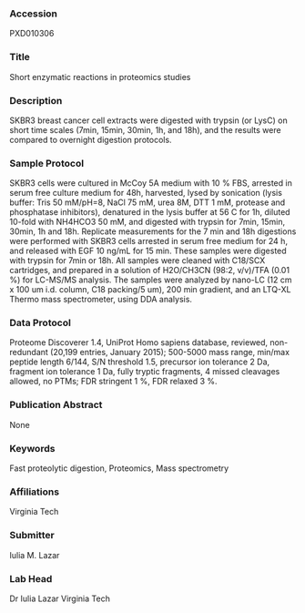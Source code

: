 ### Accession
PXD010306

### Title
Short enzymatic reactions in proteomics studies

### Description
SKBR3 breast cancer cell extracts were digested with trypsin (or LysC) on short time scales (7min, 15min, 30min, 1h, and 18h), and the results were compared to overnight digestion protocols.

### Sample Protocol
SKBR3 cells were cultured in McCoy 5A medium with 10 % FBS, arrested in serum free culture medium for 48h, harvested, lysed by sonication (lysis buffer: Tris 50 mM/pH=8, NaCl 75 mM, urea 8M, DTT 1 mM, protease and phosphatase inhibitors), denatured in the lysis buffer at 56 C for 1h, diluted 10-fold with NH4HCO3 50 mM, and digested with trypsin for 7min, 15min, 30min, 1h and 18h. Replicate measurements for the 7 min and 18h digestions were performed with SKBR3 cells arrested in serum free medium for 24 h, and released with EGF 10 ng/mL for 15 min. These samples were digested with trypsin for 7min or 18h. All samples were cleaned with C18/SCX cartridges, and prepared in a solution of H2O/CH3CN (98:2, v/v)/TFA (0.01 %) for LC-MS/MS analysis. The samples were analyzed by nano-LC (12 cm x 100 um i.d. column, C18 packing/5 um), 200 min gradient, and an LTQ-XL Thermo mass spectrometer, using DDA analysis.

### Data Protocol
Proteome Discoverer 1.4, UniProt Homo sapiens database, reviewed, non-redundant (20,199 entries, January 2015); 500-5000 mass range, min/max peptide length 6/144, S/N threshold 1.5, precursor ion tolerance 2 Da, fragment ion tolerance 1 Da, fully tryptic fragments, 4 missed cleavages allowed, no PTMs; FDR stringent 1 %, FDR relaxed 3 %.

### Publication Abstract
None

### Keywords
Fast proteolytic digestion, Proteomics, Mass spectrometry

### Affiliations
Virginia Tech

### Submitter
Iulia M. Lazar

### Lab Head
Dr Iulia Lazar
Virginia Tech


